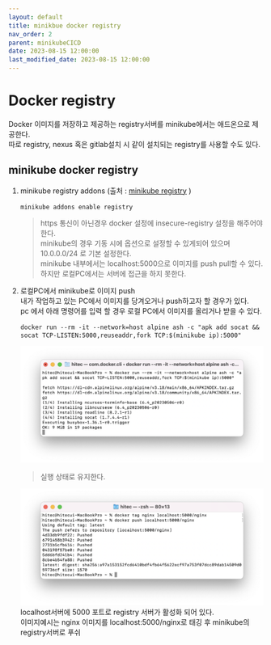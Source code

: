 ```yaml
---
layout: default
title: minikbue docker registry
nav_order: 2
parent: minikubeCICD
date: 2023-08-15 12:00:00
last_modified_date: 2023-08-15 12:00:00
---
```


# Docker registry   
Docker 이미지를 저장하고 제공하는 registry서버를 minikube에서는 애드온으로 제공한다.    
따로 registry, nexus 혹은 gitlab설치 시 같이 설치되는 registry를 사용할 수도 있다.    

## minikube docker registry 

1. minikube registry addons  (출처 : [minikube registry][minikube registry]  )

   [minikube registry]: https://minikube.sigs.k8s.io/docs/handbook/registry/ "Minikube registry"   

    ```
    minikube addons enable registry
    ```
    > https 통신이 아닌경우 docker 설정에 insecure-registry 설정을 해주어야한다.    
    > minikube의 경우 기동 시에 옵션으로 설정할 수 있게되어 있으며 10.0.0.0/24 로 기본 설정한다.  
    > minikube 내부에서는 localhost:5000으로 이미지를 push pull할 수 있다. 하지만 로컬PC에서는 서버에 접근을 하지 못한다.     

2. 로컬PC에서 minikube로 이미지 push    
    내가 작업하고 있는 PC에서 이미지를 당겨오거나 push하고자 할 경우가 있다.    
    pc 에서 아래 명령어를 입력 할 경우 로컬 PC에서 이미지를 올리거나 받을 수 있다. 
    ```
    docker run --rm -it --network=host alpine ash -c "apk add socat && socat TCP-LISTEN:5000,reuseaddr,fork TCP:$(minikube ip):5000"
    ```
    ![docker registry](../image/MinikubeCICD/minikube8.png)   
    > 실행 상태로 유지한다. 


    ![docker push](../image/MinikubeCICD/minikube9.png)   
    localhost서버에 5000 포트로 registry 서버가 활성화 되어 있다.    
    이미지예시는 nginx 이미지를 localhost:5000/nginx로 태깅 후 minikube의 registry서버로 푸쉬    
